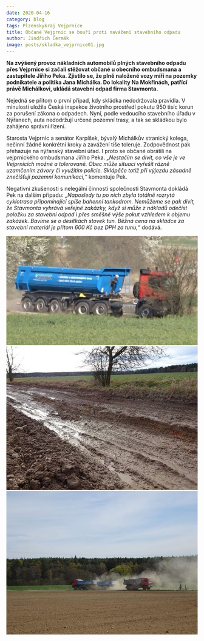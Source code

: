```yaml
---
date: 2020-04-16
category: blog
tags: Plzenskykraj Vejprnice
title: Občané Vejprnic se bouří proti navážení stavebního odpadu
author: Jindřich Čermák
image: posts/skladka_vejprnice01.jpg
---
```

**Na zvýšený provoz nákladních automobilů plných stavebního odpadu přes Vejprnice si začali stěžovat občané u obecního ombudsmana a zastupitele Jiřího Peka. Zjistilo se, že plně naložené vozy míří na pozemky podnikatele a politika Jana Michálka. Do lokality Na Mokřinách, patřící právě Michálkovi, ukládá stavební odpad firma Stavmonta.**

Nejedná se přitom o první případ, kdy skládka nedodržovala pravidla. V minulosti uložila Česká inspekce životního prostředí pokutu 950 tisíc korun za porušení zákona o odpadech. Nyní, podle vedoucího stavebního úřadu v Nýřanech, auta nedodržují určené pozemní trasy, a tak se skládkou bylo zahájeno správní řízení.

Starosta Vejprnic a senátor Karpíšek, bývalý Michálkův stranický kolega, nečinní žádné konkrétní kroky a zavážení tiše toleruje. Zodpovědnost pak přehazuje na nýřanský stavební úřad. I proto se občané obrátili na vejprnického ombudsmana Jiřího Peka. *„Nestačím se divit, co vše je ve Vejprnicích možné a tolerované. Obec může situaci vyřešit rázně uzamčením závory či využitím policie. Sklápěče totiž při výjezdu zásadně znečišťují pozemní komunikaci,“* komentuje Pek.

Negativní zkušenosti s nelegální činností společnosti Stavmonta dokládá Pek na dalším případu: *„Naposledy tu po nich zbyla totálně rozrytá cyklotrasa připomínající spíše bahenní tankodrom. Nemůžeme se pak divit, že Stavmonta vyhrává veřejné zakázky, když si může z nákladů odečíst položku za stavební odpad i přes směšné výše pokut vzhledem k objemu zakázek. Bavíme se o desítkách stovek tun. Běžná cena na skládce za stavební materiál je přitom 600 Kč bez DPH za tunu,“* dodává.

![](/assets/img/posts/skladka_vejprnice02.jpg)
![](/assets/img/posts/skladka_vejprnice03.jpg)
![](/assets/img/posts/skladka_vejprnice04.jpg)
